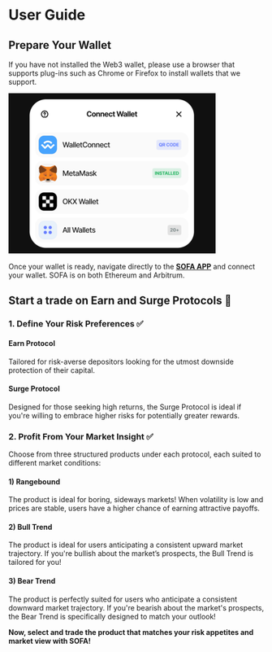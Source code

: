 # User Guide

## Prepare Your Wallet

If you have not installed the Web3 wallet, please use a browser that supports plug-ins such as Chrome or Firefox to install wallets that we support.

![](../static/X26obcTsxo9MvXxLWr1uQh1psFg.png)

Once your wallet is ready, navigate directly to the [**SOFA APP**](https://earn.sofa.org/products) and connect your wallet. SOFA is on both Ethereum and Arbitrum.

## Start a trade on Earn and Surge Protocols 📢

### 1. Define Your Risk Preferences ✅

#### **Earn Protocol**

Tailored for risk-averse depositors looking for the utmost downside protection of their capital.

#### **Surge Protocol**

Designed for those seeking high returns, the Surge Protocol is ideal if you're willing to embrace higher risks for potentially greater rewards.

### 2. Profit From Your Market Insight ✅

Choose from three structured products under each protocol, each suited to different market conditions:

#### 1) Rangebound

The product is ideal for boring, sideways markets! When volatility is low and prices are stable, users have a higher chance of earning attractive payoffs.

#### 2) Bull Trend

The product is ideal for users anticipating a consistent upward market trajectory. If you're bullish about the market’s prospects, the Bull Trend is tailored for you!

#### 3) Bear Trend 

The product is perfectly suited for users who anticipate a consistent downward market trajectory. If you're bearish about the market's prospects, the Bear Trend is specifically designed to match your outlook!

**Now, select and trade the product that matches your risk appetites and market view with SOFA!**

